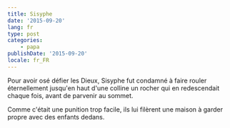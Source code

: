```yaml
---
title: Sisyphe
date: '2015-09-20'
lang: fr
type: post
categories:
    - papa
publishDate: '2015-09-20'
locale: fr_FR
---
```


Pour avoir osé défier les Dieux, Sisyphe fut condamné à faire rouler éternellement jusqu'en haut d'une colline un rocher qui en redescendait chaque fois, avant de parvenir au sommet.

Comme c'était une punition trop facile, ils lui filèrent une maison à garder propre avec des enfants dedans.